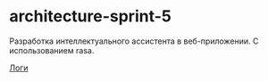 # architecture-sprint-5

Разработка интеллектуального ассистента в веб-приложении.
С использованием rasa.

[Логи](rasa_server.log)
